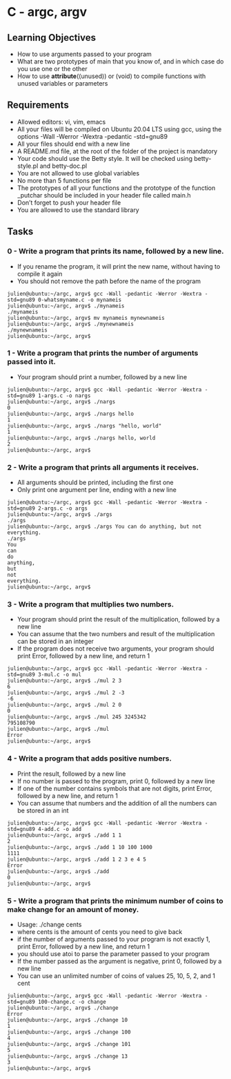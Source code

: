 # **C - argc, argv**

## Learning Objectives

* How to use arguments passed to your program
* What are two prototypes of main that you know of, and in which case do you use one or the other
* How to use __attribute__((unused)) or (void) to compile functions with unused variables or parameters

## Requirements

* Allowed editors: vi, vim, emacs
* All your files will be compiled on Ubuntu 20.04 LTS using gcc, using the options -Wall -Werror -Wextra -pedantic -std=gnu89
* All your files should end with a new line
* A README.md file, at the root of the folder of the project is mandatory
* Your code should use the Betty style. It will be checked using betty-style.pl and betty-doc.pl
* You are not allowed to use global variables
* No more than 5 functions per file
* The prototypes of all your functions and the prototype of the function _putchar should be included in your header file called main.h
* Don’t forget to push your header file
* You are allowed to use the standard library

## Tasks

### 0 - Write a program that prints its name, followed by a new line.
  * If you rename the program, it will print the new name, without having to compile it again
  * You should not remove the path before the name of the program
```
julien@ubuntu:~/argc, argv$ gcc -Wall -pedantic -Werror -Wextra -std=gnu89 0-whatsmyname.c -o mynameis
julien@ubuntu:~/argc, argv$ ./mynameis 
./mynameis
julien@ubuntu:~/argc, argv$ mv mynameis mynewnameis
julien@ubuntu:~/argc, argv$ ./mynewnameis 
./mynewnameis
julien@ubuntu:~/argc, argv$ 

```
### 1 - Write a program that prints the number of arguments passed into it.
  * Your program should print a number, followed by a new line
```
julien@ubuntu:~/argc, argv$ gcc -Wall -pedantic -Werror -Wextra -std=gnu89 1-args.c -o nargs
julien@ubuntu:~/argc, argv$ ./nargs 
0
julien@ubuntu:~/argc, argv$ ./nargs hello
1
julien@ubuntu:~/argc, argv$ ./nargs "hello, world"
1
julien@ubuntu:~/argc, argv$ ./nargs hello, world
2
julien@ubuntu:~/argc, argv$ 
```

### 2 - Write a program that prints all arguments it receives.
  * All arguments should be printed, including the first one
  * Only print one argument per line, ending with a new line
```
julien@ubuntu:~/argc, argv$ gcc -Wall -pedantic -Werror -Wextra -std=gnu89 2-args.c -o args
julien@ubuntu:~/argc, argv$ ./args 
./args
julien@ubuntu:~/argc, argv$ ./args You can do anything, but not everything.
./args
You
can
do
anything,
but
not
everything.
julien@ubuntu:~/argc, argv$
```
### 3 - Write a program that multiplies two numbers.
  * Your program should print the result of the multiplication, followed by a new line
  * You can assume that the two numbers and result of the multiplication can be stored in an integer
  * If the program does not receive two arguments, your program should print Error, followed by a new line, and return 1
```
julien@ubuntu:~/argc, argv$ gcc -Wall -pedantic -Werror -Wextra -std=gnu89 3-mul.c -o mul
julien@ubuntu:~/argc, argv$ ./mul 2 3
6
julien@ubuntu:~/argc, argv$ ./mul 2 -3
-6
julien@ubuntu:~/argc, argv$ ./mul 2 0
0
julien@ubuntu:~/argc, argv$ ./mul 245 3245342
795108790
julien@ubuntu:~/argc, argv$ ./mul
Error
julien@ubuntu:~/argc, argv$ 
```
### 4 - Write a program that adds positive numbers.
  * Print the result, followed by a new line
  * If no number is passed to the program, print 0, followed by a new line
  * If one of the number contains symbols that are not digits, print Error, followed by a new line, and return 1
  * You can assume that numbers and the addition of all the numbers can be stored in an int
```
julien@ubuntu:~/argc, argv$ gcc -Wall -pedantic -Werror -Wextra -std=gnu89 4-add.c -o add
julien@ubuntu:~/argc, argv$ ./add 1 1
2
julien@ubuntu:~/argc, argv$ ./add 1 10 100 1000
1111
julien@ubuntu:~/argc, argv$ ./add 1 2 3 e 4 5
Error
julien@ubuntu:~/argc, argv$ ./add
0
julien@ubuntu:~/argc, argv$ 
```
### 5 - Write a program that prints the minimum number of coins to make change for an amount of money.
  * Usage: ./change cents
  * where cents is the amount of cents you need to give back
  * if the number of arguments passed to your program is not exactly 1, print Error, followed by a new line, and return 1
  * you should use atoi to parse the parameter passed to your program
  * If the number passed as the argument is negative, print 0, followed by a new line
  * You can use an unlimited number of coins of values 25, 10, 5, 2, and 1 cent
```
julien@ubuntu:~/argc, argv$ gcc -Wall -pedantic -Werror -Wextra -std=gnu89 100-change.c -o change
julien@ubuntu:~/argc, argv$ ./change 
Error
julien@ubuntu:~/argc, argv$ ./change 10
1
julien@ubuntu:~/argc, argv$ ./change 100
4
julien@ubuntu:~/argc, argv$ ./change 101
5
julien@ubuntu:~/argc, argv$ ./change 13
3
julien@ubuntu:~/argc, argv$ 
```